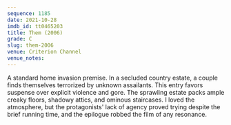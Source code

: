 ```yaml
---
sequence: 1185
date: 2021-10-28
imdb_id: tt0465203
title: Them (2006)
grade: C
slug: them-2006
venue: Criterion Channel
venue_notes:
---
```


A standard home invasion premise. In a secluded country estate, a couple finds themselves terrorized by unknown assailants. This entry favors suspense over explicit violence and gore. The sprawling estate packs ample creaky floors, shadowy attics, and ominous staircases. I loved the atmosphere, but the protagonists' lack of agency proved trying despite the brief running time, and the epilogue robbed the film of any resonance.
